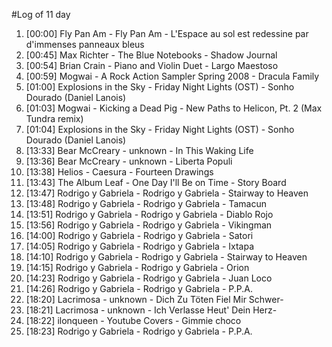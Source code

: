#Log of 11 day

1. [00:00] Fly Pan Am - Fly Pan Am - L'Espace au sol est redessine par d'immenses panneaux bleus
1. [00:45] Max Richter - The Blue Notebooks - Shadow Journal
1. [00:54] Brian Crain - Piano and Violin Duet - Largo Maestoso
1. [00:59] Mogwai - A Rock Action Sampler Spring 2008 - Dracula Family
1. [01:00] Explosions in the Sky - Friday Night Lights (OST) - Sonho Dourado (Daniel Lanois)
1. [01:03] Mogwai - Kicking a Dead Pig - New Paths to Helicon, Pt. 2 (Max Tundra remix)
1. [01:04] Explosions in the Sky - Friday Night Lights (OST) - Sonho Dourado (Daniel Lanois)
1. [13:33] Bear McCreary - unknown - In This Waking Life
1. [13:36] Bear McCreary - unknown - Liberta Populi
1. [13:38] Helios - Caesura - Fourteen Drawings
1. [13:43] The Album Leaf - One Day I'll Be on Time - Story Board
1. [13:47] Rodrigo y Gabriela - Rodrigo y Gabriela - Stairway to Heaven
1. [13:48] Rodrigo y Gabriela - Rodrigo y Gabriela - Tamacun
1. [13:51] Rodrigo y Gabriela - Rodrigo y Gabriela - Diablo Rojo
1. [13:56] Rodrigo y Gabriela - Rodrigo y Gabriela - Vikingman
1. [14:00] Rodrigo y Gabriela - Rodrigo y Gabriela - Satori
1. [14:05] Rodrigo y Gabriela - Rodrigo y Gabriela - Ixtapa
1. [14:10] Rodrigo y Gabriela - Rodrigo y Gabriela - Stairway to Heaven
1. [14:15] Rodrigo y Gabriela - Rodrigo y Gabriela - Orion
1. [14:23] Rodrigo y Gabriela - Rodrigo y Gabriela - Juan Loco
1. [14:26] Rodrigo y Gabriela - Rodrigo y Gabriela - P.P.A.
1. [18:20] Lacrimosa - unknown - Dich Zu Töten Fiel Mir Schwer-
1. [18:21] Lacrimosa - unknown - Ich Verlasse Heut' Dein Herz-
1. [18:22] ilonqueen - Youtube Covers - Gimmie choco
1. [18:23] Rodrigo y Gabriela - Rodrigo y Gabriela - P.P.A.
